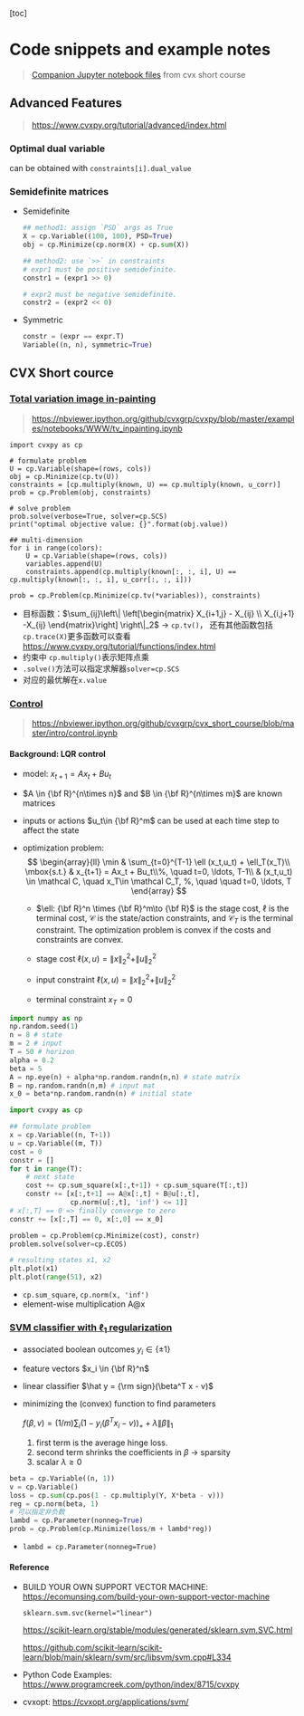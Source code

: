 [toc]



# Code snippets and example notes

> [Companion Jupyter notebook files](http://nbviewer.jupyter.org/github/cvxgrp/cvx_short_course/tree/master/python_intro/notebooks/) from cvx short course

## Advanced Features

> <https://www.cvxpy.org/tutorial/advanced/index.html>

### Optimal dual variable

can be obtained with `constraints[i].dual_value`

### Semidefinite matrices

- Semidefinite

  ```python
  ## method1: assign `PSD` args as True
  X = cp.Variable((100, 100), PSD=True)
  obj = cp.Minimize(cp.norm(X) + cp.sum(X))
  
  ## method2: use `>>` in constraints
  # expr1 must be positive semidefinite.
  constr1 = (expr1 >> 0)
  
  # expr2 must be negative semidefinite.
  constr2 = (expr2 << 0)
  ```

- Symmetric

  ```python
  constr = (expr == expr.T)
  Variable((n, n), symmetric=True)
  ```

## CVX Short cource

### [Total variation image in-painting](http://nbviewer.ipython.org/github/cvxgrp/cvxpy/blob/master/examples/notebooks/WWW/tv_inpainting.ipynb)

> https://nbviewer.ipython.org/github/cvxgrp/cvxpy/blob/master/examples/notebooks/WWW/tv_inpainting.ipynb

```
import cvxpy as cp

# formulate problem
U = cp.Variable(shape=(rows, cols))
obj = cp.Minimize(cp.tv(U))
constraints = [cp.multiply(known, U) == cp.multiply(known, u_corr)]
prob = cp.Problem(obj, constraints)

# solve problem
prob.solve(verbose=True, solver=cp.SCS)
print("optimal objective value: {}".format(obj.value))

## multi-dimension
for i in range(colors):
    U = cp.Variable(shape=(rows, cols))
    variables.append(U)
    constraints.append(cp.multiply(known[:, :, i], U) == cp.multiply(known[:, :, i], u_corr[:, :, i]))

prob = cp.Problem(cp.Minimize(cp.tv(*variables)), constraints)
```

- 目标函数：$\sum_{ij}\left\| \left[\begin{matrix} X_{i+1,j} - X_{ij} \\ X_{i,j+1} -X_{ij} \end{matrix}\right] \right\|_2$ -> `cp.tv()`， 还有其他函数包括`cp.trace(X)`更多函数可以查看 <https://www.cvxpy.org/tutorial/functions/index.html>
- 约束中 `cp.multiply()`表示矩阵点乘
- `.solve()`方法可以指定求解器`solver=cp.SCS`
- 对应的最优解在`x.value`

### [Control](http://nbviewer.ipython.org/github/cvxgrp/cvx_short_course/blob/master/intro/control.ipynb)

> https://nbviewer.ipython.org/github/cvxgrp/cvx_short_course/blob/master/intro/control.ipynb

#### Background: LQR control

- model: $x_{t+1} = Ax_t + Bu_t$

- $A \in {\bf R}^{n\times n}$ and $B \in {\bf R}^{n\times m}$ are known matrices

- inputs or actions $u_t\in {\bf R}^m$ can be used at each time step to affect the state

- optimization problem:
  $$
  \begin{array}{ll} \min & \sum_{t=0}^{T-1} \ell (x_t,u_t) + \ell_T(x_T)\\
  \mbox{s.t.} & x_{t+1} = Ax_t + Bu_t\\%, \quad t=0, \ldots, T-1\\
  & (x_t,u_t) \in \mathcal C, \quad x_T\in \mathcal C_T,
  %, \quad \quad t=0, \ldots, T
  \end{array}
  $$

  - $\ell: {\bf R}^n \times {\bf R}^m\to {\bf R}$ is the stage cost, $\ell$ is the terminal cost, $\mathcal C$ is the state/action constraints, and $\mathcal C_T$ is the terminal constraint. The optimization problem is convex if the costs and constraints are convex.

  - stage cost $\ell(x,u) = \|x\|_2^2 + \|u\|_2^2$
  - input constraint $\ell(x,u) = \|x\|_2^2 + \|u\|_2^2$
  - terminal constraint $x_T=0$

```python
import numpy as np
np.random.seed(1)
n = 8 # state
m = 2 # input
T = 50 # horizon
alpha = 0.2
beta = 5
A = np.eye(n) + alpha*np.random.randn(n,n) # state matrix
B = np.random.randn(n,m) # input mat
x_0 = beta*np.random.randn(n) # initial state

import cvxpy as cp

## formulate problem
x = cp.Variable((n, T+1))
u = cp.Variable((m, T))
cost = 0
constr = []
for t in range(T):
    # next state
    cost += cp.sum_square(x[:,t+1]) + cp.sum_square(T[:,t])
    constr += [x[:,t+1] == A@x[:,t] + B@u[:,t],
               cp.norm(u[:,t], 'inf') <= 1]]
# x[:,T] == 0 => finally converge to zero
constr += [x[:,T] == 0, x[:,0] == x_0]

problem = cp.Problem(cp.Minimize(cost), constr)
problem.solve(solver=cp.ECOS)

# resulting states x1, x2
plt.plot(x1)
plt.plot(range(51), x2)
```

- `cp.sum_square`, `cp.norm(x, 'inf')`
- element-wise multiplication A@x

### [SVM classifier with $\ell_1$ regularization](http://nbviewer.ipython.org/github/cvxgrp/cvx_short_course/blob/master/intro/SVM.ipynb)

- associated boolean outcomes $y_i \in \{\pm 1\}$

- feature vectors $x_i \in {\bf R}^n$

- linear classifier $\hat y = {\rm sign}(\beta^T x - v)$

- minimizing the (convex) function to find parameters

  $f(\beta,v) = (1/m) \sum_i \left(1 - y_i ( \beta^T x_i-v) \right)_+ + \lambda \| \beta\|_1$

  1. first term is the average hinge loss.
  2. second term shrinks the coefficients in $\beta$ -> sparsity
  3. scalar $\lambda \geq 0$

```python
beta = cp.Variable((n, 1))
v = cp.Variable()
loss = cp.sum(cp.pos(1 - cp.multiply(Y, X*beta - v)))
reg = cp.norm(beta, 1)
# 可以指定非负数
lambd = cp.Parameter(nonneg=True)
prob = cp.Problem(cp.Minimize(loss/m + lambd*reg))
```

- `lambd = cp.Parameter(nonneg=True)`

#### Reference

- BUILD YOUR OWN SUPPORT VECTOR MACHINE: https://ecomunsing.com/build-your-own-support-vector-machine

  `sklearn.svm.svc(kernel="linear")`

  https://scikit-learn.org/stable/modules/generated/sklearn.svm.SVC.html

  https://github.com/scikit-learn/scikit-learn/blob/main/sklearn/svm/src/libsvm/svm.cpp#L334

- Python Code Examples: https://www.programcreek.com/python/index/8715/cvxpy

- cvxopt: https://cvxopt.org/applications/svm/
